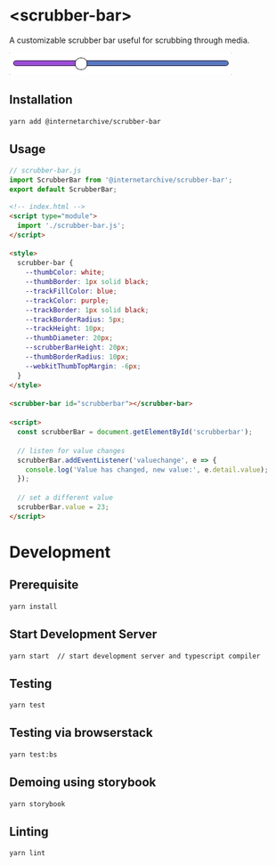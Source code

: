 # \<scrubber-bar>

A customizable scrubber bar useful for scrubbing through media.

![Scrubber Bar](./assets/img/scrubber.gif "Scrubber Bar Demo")

## Installation
```bash
yarn add @internetarchive/scrubber-bar
```

## Usage
```js
// scrubber-bar.js
import ScrubberBar from '@internetarchive/scrubber-bar';
export default ScrubberBar;
```

```html
<!-- index.html -->
<script type="module">
  import './scrubber-bar.js';
</script>

<style>
  scrubber-bar {
    --thumbColor: white;
    --thumbBorder: 1px solid black;
    --trackFillColor: blue;
    --trackColor: purple;
    --trackBorder: 1px solid black;
    --trackBorderRadius: 5px;
    --trackHeight: 10px;
    --thumbDiameter: 20px;
    --scrubberBarHeight: 20px;
    --thumbBorderRadius: 10px;
    --webkitThumbTopMargin: -6px;
  }
</style>

<scrubber-bar id="scrubberbar"></scrubber-bar>

<script>
  const scrubberBar = document.getElementById('scrubberbar');

  // listen for value changes
  scrubberBar.addEventListener('valuechange', e => {
    console.log('Value has changed, new value:', e.detail.value);
  });

  // set a different value
  scrubberBar.value = 23;
</script>

```

# Development

## Prerequisite
```bash
yarn install
```

## Start Development Server
```bash
yarn start  // start development server and typescript compiler
```

## Testing
```bash
yarn test
```

## Testing via browserstack
```bash
yarn test:bs
```

## Demoing using storybook
```bash
yarn storybook
```

## Linting
```bash
yarn lint
```
